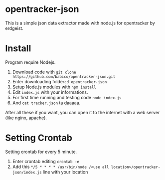 # opentracker-json
This is a simple json data extractor made with node.js for opentracker by erdgeist.

# Install
Program require Nodejs.
1. Download code with `git clone https://github.com/babico/opentracker-json.git`
2. Enter downloading folder`cd opentracker-json` 
3. Setup Node.js modules with `npm install`
4. Edit `index.js` with your informations. 
5. For first time running and testing code `node index.js`
6. And `cat tracker.json` ta daaaaa.

After all these if you want, you can open it to the internet with a web server (like nginx, apache).

# Setting Crontab
Setting crontab for every 5 minute.
1. Enter crontab editing `crontab -e`
2. Add this `*/5 * * * * /usr/bin/node /<use all location>/opentracker-json/index.js` line with your location 
